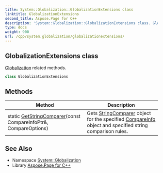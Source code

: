 ```yaml
---
title: System::Globalization::GlobalizationExtensions class
linktitle: GlobalizationExtensions
second_title: Aspose.Page for C++
description: 'System::Globalization::GlobalizationExtensions class. Globalization related methods in C++.'
type: docs
weight: 900
url: /cpp/system.globalization/globalizationextensions/
---
```

## GlobalizationExtensions class


[Globalization](../) related methods.

```cpp
class GlobalizationExtensions
```

## Methods

| Method | Description |
| --- | --- |
| static [GetStringComparer](./getstringcomparer/)(const CompareInfoPtr\&, CompareOptions) | Gets [StringComparer](../../system/stringcomparer/) object for the specified [CompareInfo](../compareinfo/) object and specified string comparison rules. |
## See Also

* Namespace [System::Globalization](../)
* Library [Aspose.Page for C++](../../)
